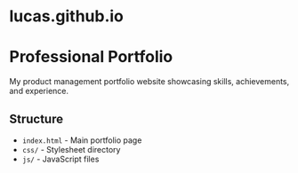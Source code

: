 # lucas.github.io

# Professional Portfolio
My product management portfolio website showcasing skills, achievements, and experience.

## Structure
- `index.html` - Main portfolio page
- `css/` - Stylesheet directory
- `js/` - JavaScript files
